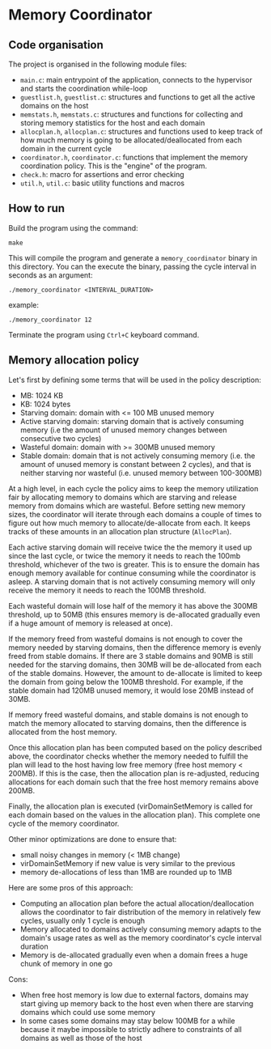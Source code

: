 # Memory Coordinator

## Code organisation

The project is organised in the following module files:
- `main.c`: main entrypoint of the application, connects to the hypervisor and starts the coordination while-loop
- `guestlist.h`, `guestlist.c`: structures and functions to get all the active domains on the host
- `memstats.h`, `memstats.c`: structures and functions for collecting and storing memory statistics for the host and each domain
- `allocplan.h`, `allocplan.c`: structures and functions used to keep track of how much memory is going to be allocated/deallocated from each domain in the current cycle
- `coordinator.h`, `coordinator.c`: functions that implement the memory coordination policy. This is the "engine" of the program.
- `check.h`: macro for assertions and error checking
- `util.h`, `util.c`: basic utility functions and macros

## How to run

Build the program using the command:

```
make
```

This will compile the program and generate a `memory_coordinator` binary in this directory.
You can the execute the binary, passing the cycle interval in seconds as an argument:

```
./memory_coordinator <INTERVAL_DURATION>
```
example: 
```
./memory_coordinator 12
```

Terminate the program using `Ctrl+C` keyboard command.

## Memory allocation policy

Let's first by defining some terms that will be used in the policy description:

- MB: 1024 KB
- KB: 1024 bytes
- Starving domain: domain with <= 100 MB unused memory
- Active starving domain: starving domain that is actively consuming memory 
(i.e the amount of unused memory changes between consecutive two cycles)
- Wasteful domain: domain with >= 300MB unused memory
- Stable domain: domain that is not actively consuming memory
(i.e. the amount of unused memory is constant between 2 cycles),
and that is neither starving nor wasteful (i.e. unused memory between 100-300MB)

At a high level, in each cycle the policy aims to keep the memory utilization fair by allocating memory to domains
which are starving and release memory from domains which are wasteful. Before setting new memory sizes, the coordinator will iterate through each domains a couple of times to figure out how much
memory to allocate/de-allocate from each. It keeps tracks of these amounts in an allocation plan
structure (`AllocPlan`).

Each active starving domain will receive twice the the memory it used up since the last cycle, or twice the memory it needs to reach the 100mb threshold, whichever of the two is greater. This is to ensure the domain has enough memory available for continue consuming
while the coordinator is asleep. A starving domain that is not actively consuming memory will only
receive the memory it needs to reach the 100MB threshold.

Each wasteful domain will lose half of the memory it has above the 300MB threshold, up to 50MB (this ensures memory is de-allocated gradually even if a huge amount of memory is released at once).

If the memory freed from wasteful domains is not enough to cover the memory needed by starving domains,
then the difference memory is evenly freed from stable domains. If there are 3 stable domains
and 90MB is still needed for the starving domains, then 30MB will be de-allocated from each of the stable domains. However, the amount to de-allocate is limited to keep the domain from going below the 100MB threshold. For example, if the stable domain had 120MB unused memory, it would lose 20MB
instead of 30MB.

If memory freed wasteful domains, and stable domains is not enough to match the memory allocated to starving domains,
then the difference is allocated from the host memory.

Once this allocation plan has been computed based on the policy described above, the coordinator checks whether
the memory needed to fulfill the plan will lead to the host having low free memory (free host memory < 200MB). If
this is the case, then the allocation plan is re-adjusted, reducing allocations for each domain such that the
free host memory remains above 200MB.

Finally, the allocation plan is executed (virDomainSetMemory is called for each domain based on the values in
the allocation plan). This complete one cycle of the memory coordinator.

Other minor optimizations are done to ensure that:
- small noisy changes in memory (< 1MB change)
- virDomainSetMemory if new value is very similar to the previous
- memory de-allocations of less than 1MB are rounded up to 1MB

Here are some pros of this approach:
- Computing an allocation plan before the actual allocation/deallocation allows the coordinator
to fair distribution of the memory in relatively few cycles, usually only 1 cycle is enough
- Memory allocated to domains actively consuming memory adapts to the domain's usage rates
as well as the memory coordinator's cycle interval duration
- Memory is de-allocated gradually even when a domain frees a huge chunk of memory in one go

Cons:
- When free host memory is low due to external factors, domains may start giving up memory back
to the host even when there are starving domains which could use some memory
- In some cases some domains may stay below 100MB for a while because it maybe impossible
to strictly adhere to constraints of all domains as well as those of the host
